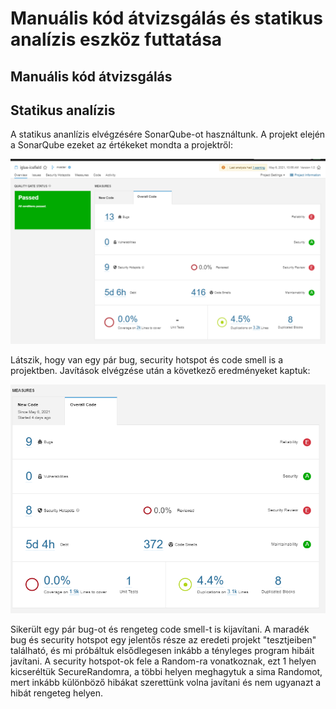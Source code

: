 # Manuális kód átvizsgálás és statikus analízis eszköz futtatása

## Manuális kód átvizsgálás



## Statikus analízis

A statikus ananlízis elvégzésére SonarQube-ot használtunk. A projekt elején a SonarQube ezeket az értékeket mondta a projektről:

![](img\feladat_2_statikus_ellenorzes\SonarQube-before.png)

Látszik, hogy van egy pár bug, security hotspot és code smell is a projektben. Javítások elvégzése után a következő eredményeket kaptuk:

![](img\feladat_2_statikus_ellenorzes\SonarQube-after.png)

Sikerült egy pár bug-ot és rengeteg code smell-t is kijavítani. A maradék bug és security hotspot egy jelentős része az eredeti projekt "tesztjeiben" található, és mi próbáltuk elsődlegesen inkább a tényleges program hibáit javítani. A security hotspot-ok fele a Random-ra vonatkoznak, ezt 1 helyen kicseréltük SecureRandomra, a többi helyen meghagytuk a sima Randomot, mert inkább különböző hibákat szerettünk volna javítani és nem ugyanazt a hibát rengeteg helyen.

